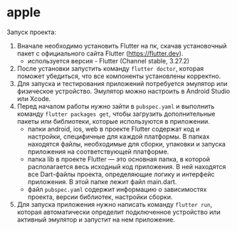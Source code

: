 # apple

Запуск проекта:

1. Вначале необходимо установить Flutter на пк, скачав установочный пакет с официального сайта Flutter (https://flutter.dev). 
   - используется версия - Flutter (Channel stable, 3.27.2)
2. После установки запустить команду `flutter doctor`, которая поможет убедиться, что все компоненты установлены корректно.
3. Для запуска и тестирования приложений потребуется эмулятор или физическое устройство. Эмулятор можно настроить в Android Studio или Xcode.
4. Перед началом работы нужно зайти в `pubspec.yaml` и выполнить команду `flutter packages get`, чтобы загрузить дополнительные пакеты или библиотеки, которые используются в приложении.
    - папки android, ios, web в проекте Flutter содержат код и настройки, специфичные для каждой платформы. В папках находятся файлы, необходимые для сборки, упаковки и запуска приложения на соответствующей платформе.
    - папка lib в проекте Flutter — это основная папка, в которой располагается весь исходный код приложения. В ней находятся все Dart-файлы проекта, определяющие логику и интерфейс приложения. В этой папке лежит файл main.dart. 
    - файл `pubspec.yaml` содержит информацию о зависимостях проекта, версии библиотек, настройки сборки.
5. Для запуска приложения нужно написать команду `flutter run`, которая автоматически определит подключенное устройство или активный эмулятор и запустит на нем приложение.


